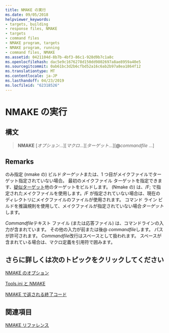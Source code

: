 ```yaml
---
title: NMAKE の実行
ms.date: 09/05/2018
helpviewer_keywords:
- targets, building
- response files, NMAKE
- targets
- command files
- NMAKE program, targets
- NMAKE program, running
- command files, NMAKE
ms.assetid: 0421104d-8b7b-4bf3-86c1-928d9b7c1a8c
ms.openlocfilehash: dac5e9c1676278d150dd9802697a8ae8959a40e5
ms.sourcegitcommit: 0ab61bc3d2b6cfbd52a16c6ab2b97a8ea1864f12
ms.translationtype: MT
ms.contentlocale: ja-JP
ms.lasthandoff: 04/23/2019
ms.locfileid: "62318526"
---
```

# <a name="running-nmake"></a>NMAKE の実行

## <a name="syntax"></a>構文

> **NMAKE** [*オプション*...][*マクロ*...][*ターゲット*...][**\@**<em>commandfile</em> ...]

## <a name="remarks"></a>Remarks

のみ指定 (nmake の) ビルド*ターゲット*または、1 つ目がメイクファイルでターゲット指定されていない場合。 最初のメイクファイル ターゲットを指定できます、[疑似ターゲット](pseudotargets.md)他のターゲットをビルドします。 (Nmake の) は、/F; で指定されたメイクファイルを使用します。/F が指定されていない場合は、現在のディレクトリにメイクファイルのファイルが使用されます。 コマンド ライン ビルドを推論規則を使用して、メイクファイルが指定されていない場合*ターゲット*します。

*Commandfile*テキスト ファイル (または応答ファイル) は、コマンドラインの入力が含まれています。 その他の入力が前または後\@ *commandfile*します。 パスが許可されます。 *Commandfile*改行はスペースとして扱われます。 スペースが含まれている場合は、マクロ定義を引用符で囲みます。

## <a name="what-do-you-want-to-know-more-about"></a>さらに詳しくは次のトピックをクリックしてください

[NMAKE のオプション](nmake-options.md)

[Tools.ini と NMAKE](tools-ini-and-nmake.md)

[NMAKE で返される終了コード](exit-codes-from-nmake.md)

## <a name="see-also"></a>関連項目

[NMAKE リファレンス](nmake-reference.md)
